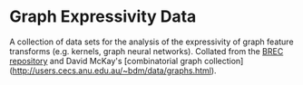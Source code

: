 # Graph Expressivity Data


A collection of data sets for the analysis of the expressivity of graph feature transforms (e.g. kernels, graph neural networks). Collated from the [BREC repository](https://github.com/GraphPKU/BREC/tree/Release) and David McKay's [combinatorial graph collection] (http://users.cecs.anu.edu.au/~bdm/data/graphs.html). 